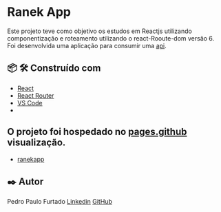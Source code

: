 # Ranek App

Este projeto teve como objetivo os estudos em Reactjs utilizando componentização e roteamento utilizando o react-Rooute-dom versão 6. Foi desenvolvida uma aplicação para consumir uma [api](https://ranekapi.origamid.dev/json/api/).

## 📦 🛠️ Construído com
* [React](https://pt-br.reactjs.org/)
* [React Router](https://github.com/ReactTraining/react-router/releases)
* [VS Code](https://code.visualstudio.com/)
* 

## O projeto foi hospedado no [pages.github](https://pages.github.com/) visualização.
* [ranekapp](https://ppfurtado.github.io/ranekapp/)

## ✒️ Autor
Pedro Paulo Furtado 
[Linkedin](https://www.linkedin.com/in/pedro-paulo-furtado-engcomp/)
[GitHub](https://github.com/ppfurtado)




